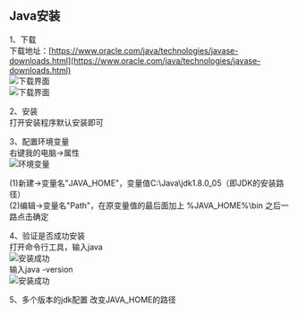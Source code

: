 ## Java安装
1、下载  
下载地址：[https://www.oracle.com/java/technologies/javase-downloads.html](https://www.oracle.com/java/technologies/javase-downloads.html)  
![下载界面](https://gitee.com/zhangshangfeng/MyDocument/raw/master/docs/picture/jdkDownload1.png)  
![下载界面](https://gitee.com/zhangshangfeng/MyDocument/raw/master/docs/picture/jdkDownload2.png)

2、安装  
打开安装程序默认安装即可

3、配置环境变量   
右键我的电脑->属性  
![环境变量](https://gitee.com/zhangshangfeng/MyDocument/raw/master/docs/picture/jdkDownload3.png)

(1)新建->变量名"JAVA_HOME"，变量值C:\Java\jdk1.8.0_05（即JDK的安装路径）  
(2)编辑->变量名"Path"，在原变量值的最后面加上 %JAVA_HOME%\bin
之后一路点击确定

4、验证是否成功安装  
打开命令行工具，输入java  
![安装成功](https://gitee.com/zhangshangfeng/MyDocument/raw/master/docs/picture/jdkDownload4.png)  
输入java -version  
![安装成功](https://gitee.com/zhangshangfeng/MyDocument/raw/master/docs/picture/jdkDownload5.png)


5、多个版本的jdk配置
改变JAVA_HOME的路径